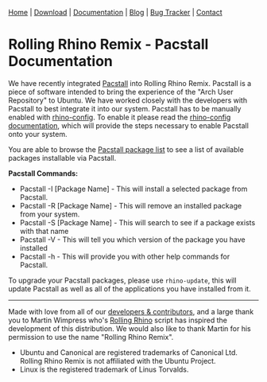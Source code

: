 <head>
  <link rel="shortcut icon" type="image/x-icon" href="https://raw.githubusercontent.com/MrBeeBenson/rrr-site/main/favicon.png" />
</head>

<div id="navigation">

<a href="https://rollingrhinoremix.github.io">Home</a> | <a href="https://rollingrhinoremix.github.io/download">Download</a> | <a href="https://rollingrhinoremix.github.io/docs">Documentation</a> | <a href="https://rollingrhinoremix.github.io/blog">Blog</a> | <a href="https://rollingrhinoremix.github.io/bugs">Bug Tracker</a> | <a href="https://rollingrhinoremix.github.io#contact">Contact</a>

</div>

# Rolling Rhino Remix - Pacstall Documentation

We have recently integrated [Pacstall](https://pacstall.dev) into Rolling Rhino Remix. Pacstall is a piece of software intended to bring the experience of the "Arch User Repository" to Ubuntu. We have worked closely with the developers with Pacstall to best integrate it into our system. Pacstall has to be manually enabled with [rhino-config](https://rollingrhinoremix.github.io/docs-rhino-config). To enable it please read the [rhino-config documentation](https://rollingrhinoremix.github.io/docs-rhino-config), which will provide the steps necessary to enable Pacstall onto your system. 

You are able to browse the [Pacstall package list](https://pacstall.dev/packages?page=0) to see a list of available packages installable via Pacstall.

**Pacstall Commands:**
- Pacstall -I [Package Name] - This will install a selected package from Pacstall.
- Pacstall -R [Package Name] - This will remove an installed package from your system.
- Pacstall -S [Package Name] - This will search to see if a package exists with that name
- Pacstall -V - This will tell you which version of the package you have installed
- Pacstall -h - This will provide you with other help commands for Pacstall.

To upgrade your Pacstall packages, please use `rhino-update`, this will update Pacstall as well as all of the applications you have installed from it. 

<hr />

Made with love from all of our [developers & contributors](https://rollingrhinoremix.github.io/contributors.txt), and a large thank you to Martin Wimpress who's [Rolling Rhino](https://github.com/wimpysworld/rolling-rhino) script has inspired the development of this distribution. We would also like to thank Martin for his permission to use the name "Rolling Rhino Remix".

- Ubuntu and Canonical are registered trademarks of Canonical Ltd. Rolling Rhino Remix is not affiliated with the Ubuntu Project. 
- Linux is the registered trademark of Linus Torvalds.
